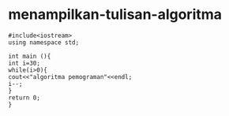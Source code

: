 # menampilkan-tulisan-algoritma


    #include<iostream>
    using namespace std;

    int main (){
    int i=30;
    while(i>0){
    cout<<"algoritma pemograman"<<endl;
    i--;
    }
    return 0;
    }
